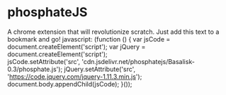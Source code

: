 # phosphateJS
A chrome extension that will revolutionize scratch.
Just add this text to a bookmark and go!
javascript: (function () { 
  	var jsCode = document.createElement('script');
  	var jQuery = document.createElement('script');  
    jsCode.setAttribute('src', 'cdn.jsdelivr.net/phosphatejs/Basalisk-0.3/phosphate.js');
    jQuery.setAttribute('src', 'https://code.jquery.com/jquery-1.11.3.min.js');                  
  document.body.appendChild(jsCode);
 }());
